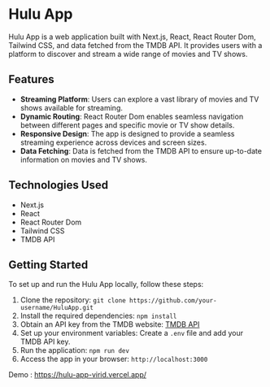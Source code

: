 # Hulu App

Hulu App is a web application built with Next.js, React, React Router Dom, Tailwind CSS, and data fetched from the TMDB API. It provides users with a platform to discover and stream a wide range of movies and TV shows.

## Features

- **Streaming Platform**: Users can explore a vast library of movies and TV shows available for streaming.
- **Dynamic Routing**: React Router Dom enables seamless navigation between different pages and specific movie or TV show details.
- **Responsive Design**: The app is designed to provide a seamless streaming experience across devices and screen sizes.
- **Data Fetching**: Data is fetched from the TMDB API to ensure up-to-date information on movies and TV shows.

## Technologies Used

- Next.js
- React
- React Router Dom
- Tailwind CSS
- TMDB API

## Getting Started

To set up and run the Hulu App locally, follow these steps:

1. Clone the repository: `git clone https://github.com/your-username/HuluApp.git`
2. Install the required dependencies: `npm install`
3. Obtain an API key from the TMDB website: [TMDB API](https://www.themoviedb.org/documentation/api)
4. Set up your environment variables: Create a `.env` file and add your TMDB API key.
5. Run the application: `npm run dev`
6. Access the app in your browser: `http://localhost:3000`

Demo : https://hulu-app-virid.vercel.app/
